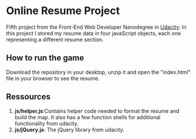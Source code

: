 # Online Resume Project #
Fifth project from the Front-End Web Developer Nanodegree in [Udacity](https://udacity.com):
In this project I stored my resume data in four javaScript objects, each one representing a different resume section.
## How to run the game ##
Download the repository in your desktop, unzip it and open the "index.html" file in your browser to see the resume.

## Ressources ##
1.  **js/helper.js**:Contains helper code needed to format the resume and build the map. It also has a few function shells for additional functionality from udacity.
2. **js/jQuery.js**: The jQuery library from udacity.

